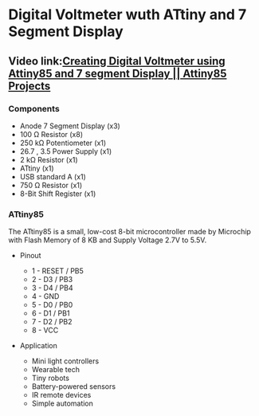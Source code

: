 # Digital Voltmeter wuth ATtiny and 7 Segment Display
## Video link:[Creating Digital Voltmeter using Attiny85 and 7 segment Display || Attiny85 Projects](https://www.youtube.com/watch?v=3-L4PNQJVS4&list=PLWqnlHhsmcI4eBDLBtaZs16XZq0WL1SlP&index=26)

### Components
- Anode 7 Segment Display (x3)
- 100 Ω Resistor (x8)
- 250 kΩ Potentiometer (x1)
- 26.7 , 3.5 Power Supply (x1)
- 2 kΩ Resistor (x1)
-  ATtiny (x1)
-  USB standard A (x1)
- 750 Ω Resistor (x1)
-  8-Bit Shift Register (x1)

### ATtiny85
The ATtiny85 is a small, low-cost 8-bit microcontroller made by Microchip with Flash Memory	of 8 KB and Supply Voltage 2.7V to 5.5V.
- Pinout
  -  1 -	RESET / PB5
  - 2	- D3 / PB3
  - 3 - 	D4 / PB4
   - 4 - 	GND
  - 5 - 	D0 / PB0
  - 6 - 	D1 / PB1
  - 7 - 	D2 / PB2
  - 8 - 	VCC

- Application
  - Mini light controllers
  -  Wearable tech
  -  Tiny robots
  - Battery-powered sensors
  - IR remote devices
  -  Simple automation
  

